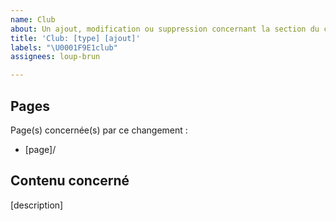 ```yaml
---
name: Club
about: Un ajout, modification ou suppression concernant la section du club.
title: 'Club: [type] [ajout]'
labels: "\U0001F9E1club"
assignees: loup-brun

---
```


## Pages

Page(s) concernée(s) par ce changement :

- [page]/

## Contenu concerné

[description]

